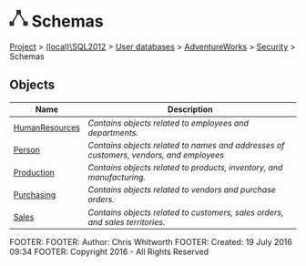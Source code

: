 
# ![Schemas](../../../../../Images/Schema32.png) Schemas

[Project](../../../../../index.md) > [(local)\\SQL2012](../../../../index.md) > [User databases](../../../index.md) > [AdventureWorks](../../index.md) > [Security](../index.md) > Schemas

## <a name="#objects"></a>Objects

| Name | Description |
|---|---|
| [HumanResources](HumanResources.md) | _Contains objects related to employees and departments._ |
| [Person](Person.md) | _Contains objects related to names and addresses of customers, vendors, and employees_ |
| [Production](Production.md) | _Contains objects related to products, inventory, and manufacturing._ |
| [Purchasing](Purchasing.md) | _Contains objects related to vendors and purchase orders._ |
| [Sales](Sales.md) | _Contains objects related to customers, sales orders, and sales territories._ |

FOOTER: FOOTER: Author:  Chris Whitworth
FOOTER: Created: 19 July 2016 09:34
FOOTER: Copyright 2016 - All Rights Reserved

